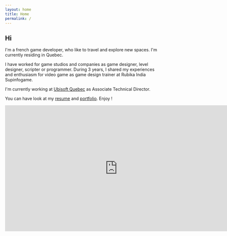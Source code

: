 ```yaml
---
layout: home
title: Home
permalink: /
---
```


## Hi
I'm a french game developer, who like to travel and explore new spaces.
I'm currently residing in Quebec.

I have worked for game studios and companies as game designer, level designer, scripter or programmer.
During 3 years, I shared my experiences and enthusiasm for video game as game design trainer at Rubika India Supinfogame.

I'm currently working at <a href="https://quebec.ubisoft.com/en">Ubisoft Quebec</a> as Associate Technical Director.


You can have look at my <a href="http://www.cyrildupont.fr/?page=about">resume</a> and <a href="http://www.cyrildupont.fr/?page=portfolio">portfolio</a>.
Enjoy !



<iframe width="740" height="416" src="https://www.youtube.com/embed/videoseries?list=PL7yJFufBf4nRZikjfhlXX-fbBURA_IVaQ&amp;autoplay=0&amp;controls=0" frameborder="0" allowfullscreen></iframe>

